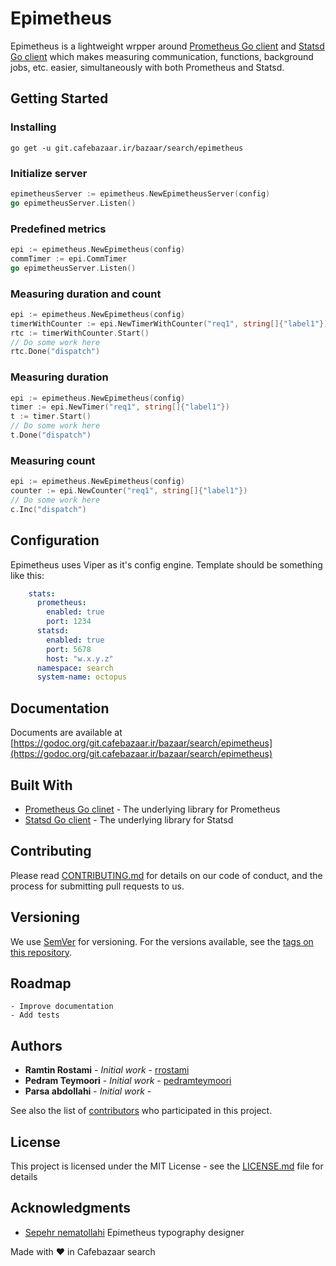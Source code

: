 # Epimetheus

Epimetheus is a lightweight wrpper around [Prometheus Go client](https://github.com/prometheus/client_golang) and [Statsd Go client](https://github.com/cactus/go-statsd-client) which makes measuring communication, functions, background jobs, etc. easier, simultaneously with both Prometheus and Statsd.

## Getting Started

### Installing

```console
go get -u git.cafebazaar.ir/bazaar/search/epimetheus
```

### Initialize server

```go
epimetheusServer := epimetheus.NewEpimetheusServer(config)
go epimetheusServer.Listen()

```

### Predefined metrics

```go
epi := epimetheus.NewEpimetheus(config)
commTimer := epi.CommTimer
go epimetheusServer.Listen()
```

### Measuring duration and count
```go
epi := epimetheus.NewEpimetheus(config)
timerWithCounter := epi.NewTimerWithCounter("req1", string[]{"label1"})
rtc := timerWithCounter.Start()
// Do some work here
rtc.Done("dispatch")
```


### Measuring duration
```go
epi := epimetheus.NewEpimetheus(config)
timer := epi.NewTimer("req1", string[]{"label1"})
t := timer.Start()
// Do some work here
t.Done("dispatch")
```

### Measuring count
```go
epi := epimetheus.NewEpimetheus(config)
counter := epi.NewCounter("req1", string[]{"label1"})
// Do some work here
c.Inc("dispatch")
```

## Configuration

Epimetheus uses Viper as it's config engine. Template should be something like this:
```yaml
    stats:
      prometheus:
        enabled: true
        port: 1234
      statsd:
        enabled: true
        port: 5678
        host: "w.x.y.z"
      namespace: search
      system-name: octopus
```

## Documentation

Documents are available at [https://godoc.org/git.cafebazaar.ir/bazaar/search/epimetheus](https://godoc.org/git.cafebazaar.ir/bazaar/search/epimetheus)

## Built With

* [Prometheus Go clinet](github.com/prometheus/client_golang) - The underlying library for Prometheus
* [Statsd Go client](github.com/cactus/go-statsd-client) - The underlying library for Statsd

## Contributing

Please read [CONTRIBUTING.md](https://git.cafebazaar.ir/bazaar/search/epimetheus/blob/master/CONTRIBUTING.md) for details on our code of conduct, and the process for submitting pull requests to us.

## Versioning

We use [SemVer](http://semver.org/) for versioning. For the versions available, see the [tags on this repository](https://git.cafebazaar.ir/bazaar/search/epimetheus/tags). 

## Roadmap
    - Improve documentation
    - Add tests

## Authors

* **Ramtin Rostami** - *Initial work* - [rrostami](https://github.com/rrostami)
* **Pedram Teymoori** - *Initial work* - [pedramteymoori](https://github.com/pedramteymoori)
* **Parsa abdollahi** - *Initial work* - []()

See also the list of [contributors](https://git.cafebazaar.ir/bazaar/search/epimetheus/-/graphs/master) who participated in this project.

## License

This project is licensed under the MIT License - see the [LICENSE.md](LICENSE.md) file for details

## Acknowledgments

* [Sepehr nematollahi](https://www.behance.net/sseeppeehhrr) Epimetheus typography designer

Made with <span class="heart">❤</span> in Cafebazaar search